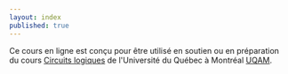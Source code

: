 ```yaml
---
layout: index
published: true
---
```


Ce cours en ligne est conçu pour être utilisé en soutien ou en préparation du cours [Circuits logiques](https://etudier.uqam.ca/cours?sigle=MIC1065) de l'Université du Québec à Montréal [UQAM](https://uqam.ca/).
